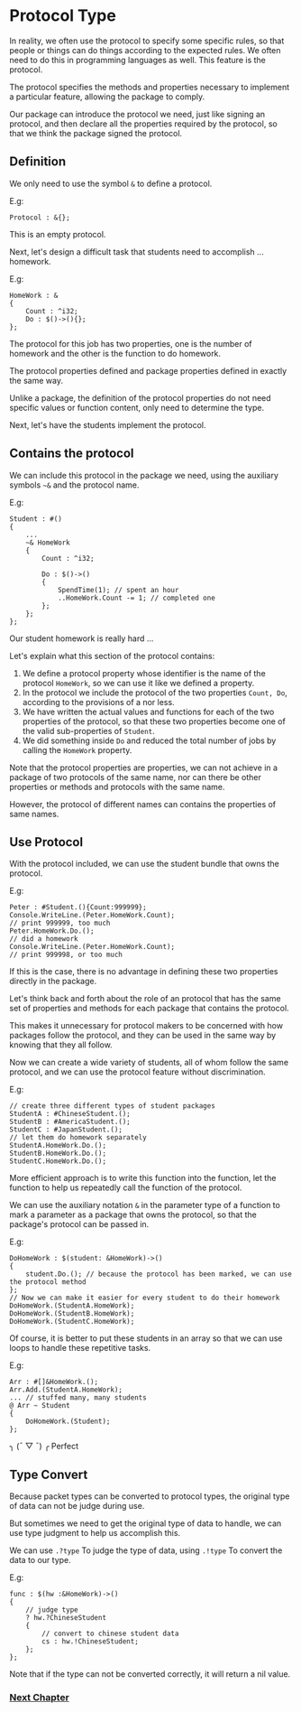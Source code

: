 # Protocol Type
In reality, we often use the protocol to specify some specific rules, so that people or things can do things according to the expected rules.
We often need to do this in programming languages as well. This feature is the protocol.

The protocol specifies the methods and properties necessary to implement a particular feature, allowing the package to comply.

Our package can introduce the protocol we need, just like signing an protocol, and then declare all the properties required by the protocol, so that we think the package signed the protocol.
## Definition
We only need to use the symbol `&` to define a protocol.

E.g:
```
Protocol : &{};
```
This is an empty protocol.

Next, let's design a difficult task that students need to accomplish ... homework.

E.g:
```
HomeWork : &
{
    Count : ^i32;
    Do : $()->(){};
};
```
The protocol for this job has two properties, one is the number of homework and the other is the function to do homework.

The protocol properties defined and package properties defined in exactly the same way.

Unlike a package, the definition of the protocol properties do not need specific values or function content, only need to determine the type.

Next, let's have the students implement the protocol.
## Contains the protocol
We can include this protocol in the package we need, using the auxiliary symbols `~&` and the protocol name.

E.g:
```
Student : #()
{
    ...
    ~& HomeWork
    {
        Count : ^i32; 

        Do : $()->()
        {
            SpendTime(1); // spent an hour
            ..HomeWork.Count -= 1; // completed one
        };
    };
};
```
Our student homework is really hard ...

Let's explain what this section of the protocol contains:
1. We define a protocol property whose identifier is the name of the protocol `HomeWork`, so we can use it like we defined a property.
1. In the protocol we include the protocol of the two properties `Count, Do`, according to the provisions of a nor less.
1. We have written the actual values ​​and functions for each of the two properties of the protocol, so that these two properties become one of the valid sub-properties of `Student`.
1. We did something inside `Do` and reduced the total number of jobs by calling the `HomeWork` property.

Note that the protocol properties are properties, we can not achieve in a package of two protocols of the same name, nor can there be other properties or methods and protocols with the same name. 

However, the protocol of different names can contains the properties of same names.

## Use Protocol
With the protocol included, we can use the student bundle that owns the protocol.

E.g:
```
Peter : #Student.(){Count:999999};
Console.WriteLine.(Peter.HomeWork.Count);
// print 999999, too much
Peter.HomeWork.Do.();
// did a homework
Console.WriteLine.(Peter.HomeWork.Count);
// print 999998, or too much
```
If this is the case, there is no advantage in defining these two properties directly in the package.

Let's think back and forth about the role of an protocol that has the same set of properties and methods for each package that contains the protocol.

This makes it unnecessary for protocol makers to be concerned with how packages follow the protocol, and they can be used in the same way by knowing that they all follow.

Now we can create a wide variety of students, all of whom follow the same protocol, and we can use the protocol feature without discrimination.

E.g:
```
// create three different types of student packages
StudentA : #ChineseStudent.();
StudentB : #AmericaStudent.();
StudentC : #JapanStudent.();
// let them do homework separately
StudentA.HomeWork.Do.();
StudentB.HomeWork.Do.();
StudentC.HomeWork.Do.();
```
More efficient approach is to write this function into the function, let the function to help us repeatedly call the function of the protocol.

We can use the auxiliary notation `&` in the parameter type of a function to mark a parameter as a package that owns the protocol, so that the package's protocol can be passed in.

E.g:
```
DoHomeWork : $(student: &HomeWork)->()
{
    student.Do.(); // because the protocol has been marked, we can use the protocol method
};
// Now we can make it easier for every student to do their homework
DoHomeWork.(StudentA.HomeWork);
DoHomeWork.(StudentB.HomeWork);
DoHomeWork.(StudentC.HomeWork);
```
Of course, it is better to put these students in an array so that we can use loops to handle these repetitive tasks.

E.g:
```
Arr : #[]&HomeWork.();
Arr.Add.(StudentA.HomeWork);
... // stuffed many, many students
@ Arr ~ Student
{
    DoHomeWork.(Student);
};
```
╮ (¯ ▽ ¯) ╭
Perfect

## Type Convert
Because packet types can be converted to protocol types, the original type of data can not be judge during use.

But sometimes we need to get the original type of data to handle, we can use type judgment to help us accomplish this.

We can use `.?type` To judge the type of data, using `.!type` To convert the data to our type.

E.g:
```
func : $(hw :&HomeWork)->()
{
    // judge type
    ? hw.?ChineseStudent 
    {
        // convert to chinese student data
        cs : hw.!ChineseStudent;
    };
};
```
Note that if the type can not be converted correctly, it will return a nil value.

### [Next Chapter](enumeration-type.md)